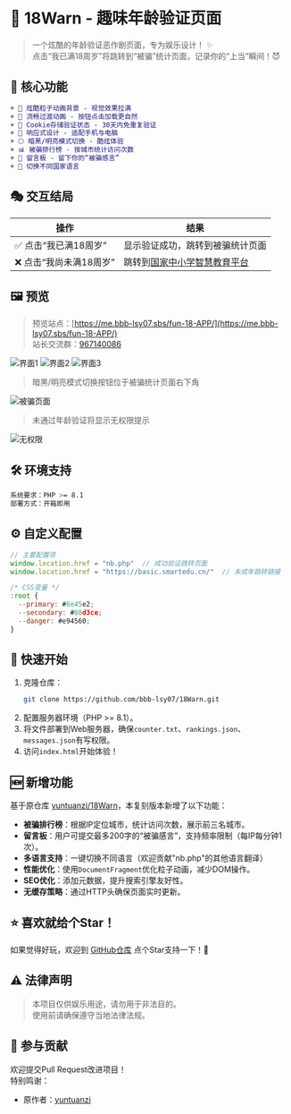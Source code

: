 # 🌟 18Warn - 趣味年龄验证页面

> 一个炫酷的年龄验证恶作剧页面，专为娱乐设计！ ✨  
> 点击“我已满18周岁”将跳转到“被骗”统计页面，记录你的“上当”瞬间！😈

## 🎨 核心功能

```diff
+ 💫 炫酷粒子动画背景 - 视觉效果拉满
+ 🔄 流畅过渡动画 - 按钮点击加载更自然
+ 🍪 Cookie存储验证状态 - 30天内免重复验证
+ 📱 响应式设计 - 适配手机与电脑
+ 🌕 暗黑/明亮模式切换 - 酷炫体验
+ 📊 被骗排行榜 - 按城市统计访问次数
+ 💬 留言板 - 留下你的“被骗感言”
+ 📸 切换不同国家语言
```

## 🎭 交互结局

| 操作 | 结果 |
|------|------|
| ✅ 点击“我已满18周岁” | 显示验证成功，跳转到被骗统计页面 |
| ❌ 点击“我尚未满18周岁” | 跳转到[国家中小学智慧教育平台](https://basic.smartedu.cn/) |

## 🖼️ 预览

> 预览站点：[https://me.bbb-lsy07.sbs/fun-18-APP/](https://me.bbb-lsy07.sbs/fun-18-APP/)  
> 站长交流群：[967140086](https://qm.qq.com/cgi-bin/qm/qr?k=6ww_haorKSc-F1QWF4JdrErhmFzxeNbo&jump_from=webapi&authKey=7py1srP3pqE94lCPjoh02aQhVPjZuTlYhm+q+yZ4NpTP0WEd46kTWKRau+P5r9ey)

![界面1](https://github.com/user-attachments/assets/e2498acd-0b67-43c0-9713-0b678b655336)
![界面2](https://github.com/user-attachments/assets/0f365d50-dfcb-4e5a-be4c-d8e1a6c6066e)
![界面3](https://github.com/user-attachments/assets/82437273-a963-4b8a-9fab-32fa5c86f32d)

> 暗黑/明亮模式切换按钮位于被骗统计页面右下角

![被骗页面](https://github.com/user-attachments/assets/5618d8e9-554f-4edb-9f95-fd3f502aab61)

> 未通过年龄验证将显示无权限提示

![无权限](https://github.com/user-attachments/assets/a64c7074-906e-46cf-b9b9-21394a2d34ce)

## 🛠️ 环境支持

```bash
系统要求：PHP >= 8.1
部署方式：开箱即用
```

## ⚙️ 自定义配置

```javascript
// 主要配置项
window.location.href = "nb.php"  // 成功验证跳转页面
window.location.href = "https://basic.smartedu.cn/"  // 未成年跳转链接

/* CSS变量 */
:root {
  --primary: #6e45e2;
  --secondary: #88d3ce;
  --danger: #e94560;
}
```

## 🚀 快速开始

1. 克隆仓库：
   ```bash
   git clone https://github.com/bbb-lsy07/18Warn.git
   ```
2. 配置服务器环境（PHP >= 8.1）。
3. 将文件部署到Web服务器，确保`counter.txt`、`rankings.json`、`messages.json`有写权限。
4. 访问`index.html`开始体验！

## 🆕 新增功能

基于原仓库 [yuntuanzi/18Warn](https://github.com/yuntuanzi/18Warn)，本复刻版本新增了以下功能：
- **被骗排行榜**：根据IP定位城市，统计访问次数，展示前三名城市。
- **留言板**：用户可提交最多200字的“被骗感言”，支持频率限制（每IP每分钟1次）。
- **多语言支持**：一键切换不同语言（欢迎贡献"nb.php"的其他语言翻译）
- **性能优化**：使用`DocumentFragment`优化粒子动画，减少DOM操作。
- **SEO优化**：添加元数据，提升搜索引擎友好性。
- **无缓存策略**：通过HTTP头确保页面实时更新。

## ⭐ 喜欢就给个Star！

如果觉得好玩，欢迎到 [GitHub仓库](https://github.com/bbb-lsy07/18Warn) 点个Star支持一下！🌟

## ⚠️ 法律声明

> 本项目仅供娱乐用途，请勿用于非法目的。  
> 使用前请确保遵守当地法律法规。

## 🤝 参与贡献

欢迎提交Pull Request改进项目！  
特别鸣谢：
- 原作者：[yuntuanzi](https://github.com/yuntuanzi)
